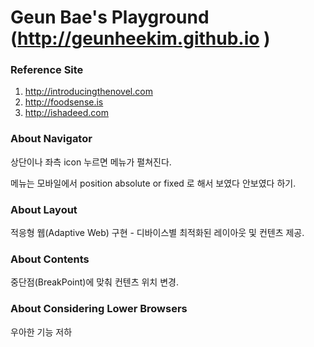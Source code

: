# Geun Bae's Playground (http://geunheekim.github.io )

### Reference Site
1. http://introducingthenovel.com 
2. http://foodsense.is 
3. http://ishadeed.com 


### About Navigator
상단이나 좌측 icon 누르면 메뉴가 펼쳐진다.

메뉴는 모바일에서 position absolute or fixed 로 해서 보였다 안보였다 하기.

### About Layout
적응형 웹(Adaptive Web) 구현 - 디바이스별 최적화된 레이아웃 및 컨텐츠 제공.

### About Contents
중단점(BreakPoint)에 맞춰 컨텐츠 위치 변경.

### About Considering Lower Browsers
우아한 기능 저하



